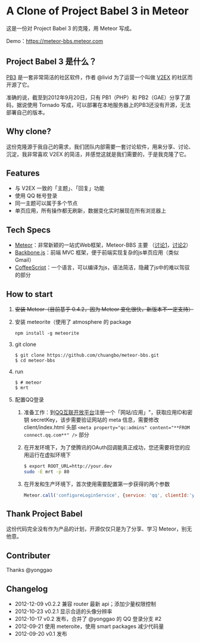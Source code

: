 # A Clone of Project Babel 3 in Meteor
这是一份对 Project Babel 3 的克隆，用 Meteor 写成。

Demo：https://meteor-bbs.meteor.com

## Project Babel 3 是什么？

[PB3](http://www.v2ex.com/go/babel) 是一套非常简洁的社区软件，作者 @livid 为了运营一个叫做 [V2EX](http://www.v2ex.com) 的社区而开源了它。

准确的说，截至到2012年9月20日，只有 PB1（PHP）和 PB2（GAE）分享了源码，据说使用 Tornado 写成，可以部署在本地服务器上的PB3还没有开源，无法部署自己的版本。

## Why clone?

这份克隆源于我自己的需求，我们团队内部需要一套讨论软件，用来分享、讨论、沉淀，我非常喜欢 V2EX 的简洁，并感觉这就是我们需要的，于是我克隆了它。

## Features

- 与 V2EX 一致的「主题」、「回复」功能
- 使用 QQ 帐号登录
- 同一主题可以属于多个节点
- 单页应用，所有操作都无刷新，数据变化实时展现在所有浏览器上

## Tech Specs

- [Meteor](http://www.meteor.com)：非常新颖的一站式Web框架，Meteor-BBS 主要 （[讨论1](http://www.v2ex.com/t/33961)，[讨论2](http://www.v2ex.com/t/48084)）
- [Backbone.js](http://documentcloud.github.com/backbone/)：前端 MVC 框架，便于前端实现复杂的js单页应用（类似Gmail）
- [CoffeeScript](http://coffeescript.org)：一个语言，可以编译为js，语法简洁，隐藏了js中的难以驾驭的部分


## How to start

1. ~~安装 Meteor（目前基于 0.4.2，因为 Meteor 变化很快，新版本不一定支持）~~

1. 安装 meteorite（使用了 atmosphere 的 package

   ~~~
   npm install -g meteorite
   ~~~

1. git clone

   ~~~
   $ git clone https://github.com/chuangbo/meteor-bbs.git
   $ cd meteor-bbs
   ~~~

3. run

   ~~~
   $ # meteor
   $ mrt
   ~~~

4. 配置QQ登录

    1. 准备工作：到[QQ互联开放平台](http://connect.qq.com/manage/)注册一个「网站/应用」"，获取应用ID和密钥 secretKey，该步需要验证网站的 meta 信息，需要修改 client/index.html 头部 `<meta property="qc:admins" content="**FROM connect.qq.com**" />` 部分
    1. 在开发环境下，为了使腾讯的OAuth回调能真正成功，您还需要将您的应用运行在虚拟环境下
    
        ~~~sh
        $ export ROOT_URL=http://your.dev
        sudo -E mrt -p 80
        ~~~
    
    1. 在开发和生产环境下，首次使用需要配置第一步获得的两个参数
    
        ~~~js
        Meteor.call('configureLoginService', {service: 'qq', clientId:'your_clientId', secret: 'your_secret'})
        ~~~

## Thank Project Babel

这份代码完全没有作为产品的计划，开源仅仅只是为了分享、学习 Meteor，别无他意。

## Contributer
Thanks @yonggao

## Changelog

- 2012-12-09 v0.2.2 兼容 router 最新 api；添加少量权限控制
- 2012-10-23 v0.2.1 显示合适的头像分辨率
- 2012-10-17 v0.2 发布，合并了 @yonggao 的 QQ 登录分支 #2
- 2012-09-21 使用 meteroite，使用 smart packages 减少代码量
- 2012-09-20 v0.1 发布